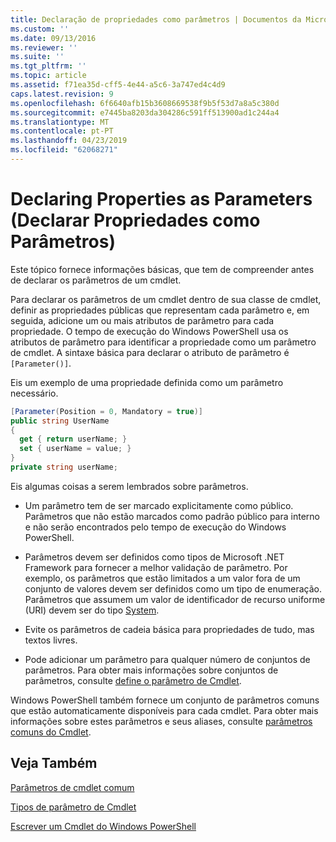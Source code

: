 ```yaml
---
title: Declaração de propriedades como parâmetros | Documentos da Microsoft
ms.custom: ''
ms.date: 09/13/2016
ms.reviewer: ''
ms.suite: ''
ms.tgt_pltfrm: ''
ms.topic: article
ms.assetid: f71ea35d-cff5-4e44-a5c6-3a747ed4c4d9
caps.latest.revision: 9
ms.openlocfilehash: 6f6640afb15b3608669538f9b5f53d7a8a5c380d
ms.sourcegitcommit: e7445ba8203da304286c591ff513900ad1c244a4
ms.translationtype: MT
ms.contentlocale: pt-PT
ms.lasthandoff: 04/23/2019
ms.locfileid: "62068271"
---
```

# <a name="declaring-properties-as-parameters"></a>Declaring Properties as Parameters (Declarar Propriedades como Parâmetros)

Este tópico fornece informações básicas, que tem de compreender antes de declarar os parâmetros de um cmdlet.

Para declarar os parâmetros de um cmdlet dentro de sua classe de cmdlet, definir as propriedades públicas que representam cada parâmetro e, em seguida, adicione um ou mais atributos de parâmetro para cada propriedade. O tempo de execução do Windows PowerShell usa os atributos de parâmetro para identificar a propriedade como um parâmetro de cmdlet. A sintaxe básica para declarar o atributo de parâmetro é `[Parameter()]`.

Eis um exemplo de uma propriedade definida como um parâmetro necessário.

```csharp
[Parameter(Position = 0, Mandatory = true)]
public string UserName
{
  get { return userName; }
  set { userName = value; }
}
private string userName;
```

Eis algumas coisas a serem lembrados sobre parâmetros.

- Um parâmetro tem de ser marcado explicitamente como público. Parâmetros que não estão marcados como padrão público para interno e não serão encontrados pelo tempo de execução do Windows PowerShell.

- Parâmetros devem ser definidos como tipos de Microsoft .NET Framework para fornecer a melhor validação de parâmetro. Por exemplo, os parâmetros que estão limitados a um valor fora de um conjunto de valores devem ser definidos como um tipo de enumeração. Parâmetros que assumem um valor de identificador de recurso uniforme (URI) devem ser do tipo [System](/dotnet/api/System.Uri).

- Evite os parâmetros de cadeia básica para propriedades de tudo, mas textos livres.

- Pode adicionar um parâmetro para qualquer número de conjuntos de parâmetros. Para obter mais informações sobre conjuntos de parâmetros, consulte [define o parâmetro de Cmdlet](./cmdlet-parameter-sets.md).

Windows PowerShell também fornece um conjunto de parâmetros comuns que estão automaticamente disponíveis para cada cmdlet. Para obter mais informações sobre estes parâmetros e seus aliases, consulte [parâmetros comuns do Cmdlet](./common-parameter-names.md).

## <a name="see-also"></a>Veja Também

[Parâmetros de cmdlet comum](./common-parameter-names.md)

[Tipos de parâmetro de Cmdlet](./types-of-cmdlet-parameters.md)

[Escrever um Cmdlet do Windows PowerShell](./writing-a-windows-powershell-cmdlet.md)
